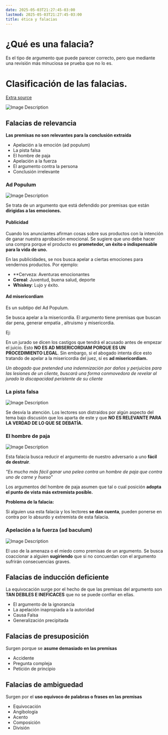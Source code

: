 ```yaml
---
date: 2025-05-03T21:27:45-03:00
lastmod: 2025-05-03T21:27:45-03:00
title: ética y falacias
---
```

# ¿Qué es una falacia?

Es el tipo de argumento que puede parecer correcto, pero que mediante una revisión más minuciosa se prueba que no lo es. 

# Clasificación de las falacias.

[Extra source](https://sunnyrabiussunny.com/20-logical-fallacy-and-cognitive-biases/)

![Image Description](/darthpedro-obsidian/images/Pasted%20image%2020250503172031.png)

## Falacias de relevancia
**Las premisas no son relevantes para la conclusión extraída**

- Apelación a la emoción (ad populum)
- La pista falsa
- El hombre de paja
- Apelación a la fuerza
- El argumento contra la persona
- Conclusión irrelevante

### Ad Populum
![Image Description](/darthpedro-obsidian/images/Pasted%20image%2020250503205156.png)

Se trata de un argumento que está defendido por premisas que están **dirigidas a las emociones.**

#### Publicidad

Cuando los anunciantes afirman cosas sobre sus productos con la intención de ganar nuestra aprobación emocional. Se sugiere que uno debe hacer una compra porque el producto es **prometedor, un éxito o indispensable para la vida de uno.**

En las publicidades, se nos busca apelar a ciertas emociones para vendernos productos. Por ejemplo:

- **Cerveza: Aventuras emocionantes
- **Cereal**: Juventud, buena salud, deporte
- **Whiskey**: Lujo y éxito.

#### Ad misericordiam
Es un subtipo del Ad Populum.

Se busca apelar a la misericordia. El argumento tiene premisas que buscan dar pena, generar empatía , altruismo y misericordia.

Ej: 

En un jurado se dicen los castigos que tendrá el acusado antes de empezar el juicio. Esto **NO ES AD MISERICORDIAM PORQUE ES UN PROCEDIMIENTO LEGAL**. Sin embargo, si el abogado intenta dice esto tratando de apelar a la misericordia del juez, sí es **ad misericordiam.**

*Un abogado que pretended una indemnización por daños y perjuicios para las lesiones de un cliente, buscará una forma conmovedora de revelar al jurado la discapacidad peristente de su cliente*

### La pista falsa
![Image Description](/darthpedro-obsidian/images/Pasted%20image%2020250503210134.png)

Se desvía la atención. Los lectores son distraídos por algún aspecto del tema bajo discusión que los aparta de este y que **NO ES RELEVANTE PARA LA VERDAD DE LO QUE SE DEBATÍA.**

### El hombre de paja
![Image Description](/darthpedro-obsidian/images/Pasted%20image%2020250503211238.png)

Esta falacia busca reducir el argumento de nuestro adversario a uno **fácil de destruir**.

*"Es mucho más fácil ganar una pelea contra un hombre de paja que contra uno de carne y hueso"*

Los argumentos del hombre de paja asumen que tal o cual posición **adopta el punto de vista más extremista posible.**

**Problema de la falacia:**

Si alguien usa esta falacia y los lectores **se dan cuenta**, pueden ponerse en contra por lo absurdo y extremista de esta falacia. 

### Apelación a la fuerza (ad baculum)

![Image Description](/darthpedro-obsidian/images/Pasted%20image%2020250503212007.png)

El uso de la amenaza o el miedo como premisas de un argumento. Se busca coaccionar a alguien **sugiriendo** que si no concuerdan con el argumento sufrirán consecuencias graves.


























## Falacias de inducción deficiente
La equivocación surge por el hecho de que las premisas del argumento son **TAN DEBILES E INEFICACES** que no se puede confiar en ellas.

- El argumento de la ignorancia
- La apelación inapropiada a la autoridad
- Causa Falsa
- Generalización precipitada

## Falacias de presuposición
Surgen porque se **asume demasiado en las premisas** 
- Accidente
- Pregunta compleja
- Petición de principio

## Falacias de ambiguedad
Surgen por el **uso equívoco de palabras o frases en las premisas**

- Equivocación
- Angibología
- Acento
- Composición
- División
